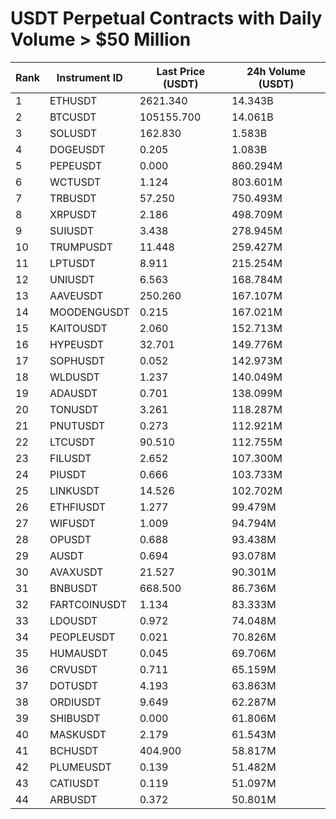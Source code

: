 # USDT Perpetual Contracts with Daily Volume > $50 Million

| Rank | Instrument ID | Last Price (USDT) | 24h Volume (USDT) |
|------|---------------|-------------------|-------------------|
| 1 | ETHUSDT | 2621.340 | 14.343B |
| 2 | BTCUSDT | 105155.700 | 14.061B |
| 3 | SOLUSDT | 162.830 | 1.583B |
| 4 | DOGEUSDT | 0.205 | 1.083B |
| 5 | PEPEUSDT | 0.000 | 860.294M |
| 6 | WCTUSDT | 1.124 | 803.601M |
| 7 | TRBUSDT | 57.250 | 750.493M |
| 8 | XRPUSDT | 2.186 | 498.709M |
| 9 | SUIUSDT | 3.438 | 278.945M |
| 10 | TRUMPUSDT | 11.448 | 259.427M |
| 11 | LPTUSDT | 8.911 | 215.254M |
| 12 | UNIUSDT | 6.563 | 168.784M |
| 13 | AAVEUSDT | 250.260 | 167.107M |
| 14 | MOODENGUSDT | 0.215 | 167.021M |
| 15 | KAITOUSDT | 2.060 | 152.713M |
| 16 | HYPEUSDT | 32.701 | 149.776M |
| 17 | SOPHUSDT | 0.052 | 142.973M |
| 18 | WLDUSDT | 1.237 | 140.049M |
| 19 | ADAUSDT | 0.701 | 138.099M |
| 20 | TONUSDT | 3.261 | 118.287M |
| 21 | PNUTUSDT | 0.273 | 112.921M |
| 22 | LTCUSDT | 90.510 | 112.755M |
| 23 | FILUSDT | 2.652 | 107.300M |
| 24 | PIUSDT | 0.666 | 103.733M |
| 25 | LINKUSDT | 14.526 | 102.702M |
| 26 | ETHFIUSDT | 1.277 | 99.479M |
| 27 | WIFUSDT | 1.009 | 94.794M |
| 28 | OPUSDT | 0.688 | 93.438M |
| 29 | AUSDT | 0.694 | 93.078M |
| 30 | AVAXUSDT | 21.527 | 90.301M |
| 31 | BNBUSDT | 668.500 | 86.736M |
| 32 | FARTCOINUSDT | 1.134 | 83.333M |
| 33 | LDOUSDT | 0.972 | 74.048M |
| 34 | PEOPLEUSDT | 0.021 | 70.826M |
| 35 | HUMAUSDT | 0.045 | 69.706M |
| 36 | CRVUSDT | 0.711 | 65.159M |
| 37 | DOTUSDT | 4.193 | 63.863M |
| 38 | ORDIUSDT | 9.649 | 62.287M |
| 39 | SHIBUSDT | 0.000 | 61.806M |
| 40 | MASKUSDT | 2.179 | 61.543M |
| 41 | BCHUSDT | 404.900 | 58.817M |
| 42 | PLUMEUSDT | 0.139 | 51.482M |
| 43 | CATIUSDT | 0.119 | 51.097M |
| 44 | ARBUSDT | 0.372 | 50.801M |
